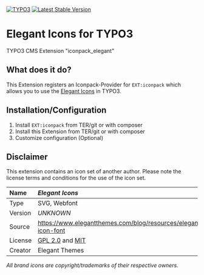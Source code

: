 [![TYPO3](https://img.shields.io/badge/TYPO3-iconpack-%23f49700?style=for-the-badge)](https://extensions.typo3.org/extension/iconpack/)
[![Latest Stable Version](https://img.shields.io/packagist/v/quellenform/t3x-iconpack-elegant?style=for-the-badge)](https://packagist.org/packages/quellenform/t3x-iconpack-elegant)

# Elegant Icons for TYPO3

TYPO3 CMS Extension "iconpack_elegant"


## What does it do?

This Extension registers an Iconpack-Provider for `EXT:iconpack` which allows you to use the [Elegant Icons](https://www.elegantthemes.com/blog/resources/elegant-icon-font) in TYPO3.


## Installation/Configuration

1. Install `EXT:iconpack` from TER/git or with composer
2. Install this Extension from TER/git or with composer
3. Customize configuration (Optional)


## Disclaimer

This extension contains an icon set of another author. Please note the license terms and conditions for the use of the icon set.

| Name    | *Elegant Icons*                                                                                     |
| :------ | :-------------------------------------------------------------------------------------------------- |
| Type    | SVG, Webfont                                                                                        |
| Version | *UNKNOWN*                                                                                           |
| Source  | https://www.elegantthemes.com/blog/resources/elegant-icon-font                                      |
| License | [GPL 2.0](https://www.gnu.org/licenses/gpl-2.0.html) and [MIT](https://opensource.org/licenses/MIT) |
| Creator | Elegant Themes                                                                                      |

*All brand icons are copyright/trademarks of their respective owners.*
